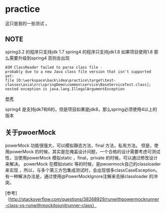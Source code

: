 # practice

这只是我的一些测试 。

## NOTE
spring3.2 的程序只支持jdk 1.7
spring4 的程序只支持jdk1.8
如果项目使用1.8 那么需要升级到spring4 否则会出现
```
ASM ClassReader failed to parse class file -
probably due to a new Java class file version that isn't supported yet:
file [D:\workspace\back\idea\practice\target\test-classes\asia\zrc\springDemo\common\service\BaseServiceTest.class];
nested exception is java.lang.IllegalArgumentException
```
[参考](http://stackoverflow.com/questions/22526695/java-1-8-asm-classreader-failed-to-parse-class-file-probably-due-to-a-new-java)

spring4 是支持jdk7和6的，但是项目如果是jdk8，那么spring必须使用4以上的版本


## 关于pwoerMock
powerMock 功能很强大，可以模拟静态方法，final 方法，私有方法。
但是，使用powerMock 的时候，其实是在掩盖设计问题，一个合格的设计需要考虑可测试性，当使用powerMock 模拟static ，final，private 的时候，可以通过修改设计来解决。
powerMock 在模拟static 等的时候，是pwoermock自己的classloader来实现 ，所以，与多个第三方包集成测试时，会出现很多classCaseException。
有一种解决办法是，通过使用@PowerMockIgnore注解来去掉classloader 的冲突。

[参考]（http://stackoverflow.com/questions/38268929/runwithpowermockrunner-class-vs-runwithmockitojunitrunner-class）
